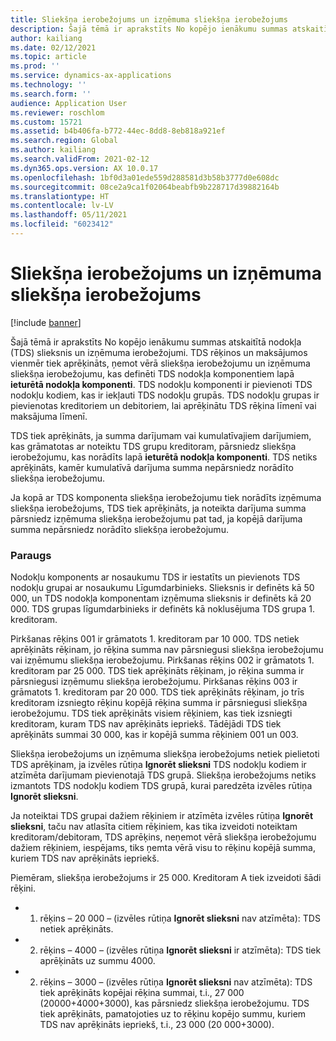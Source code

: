```yaml
---
title: Sliekšņa ierobežojums un izņēmuma sliekšņa ierobežojums
description: Šajā tēmā ir aprakstīts No kopējo ienākumu summas atskaitītā nodokļa (TDS) slieksnis un izņēmuma ierobežojumi.
author: kailiang
ms.date: 02/12/2021
ms.topic: article
ms.prod: ''
ms.service: dynamics-ax-applications
ms.technology: ''
ms.search.form: ''
audience: Application User
ms.reviewer: roschlom
ms.custom: 15721
ms.assetid: b4b406fa-b772-44ec-8dd8-8eb818a921ef
ms.search.region: Global
ms.author: kailiang
ms.search.validFrom: 2021-02-12
ms.dyn365.ops.version: AX 10.0.17
ms.openlocfilehash: 1bf0d3a01ede559d288581d3b58b3777d0e608dc
ms.sourcegitcommit: 08ce2a9ca1f02064beabfb9b228717d39882164b
ms.translationtype: HT
ms.contentlocale: lv-LV
ms.lasthandoff: 05/11/2021
ms.locfileid: "6023412"
---
```

# <a name="threshold-limit-and-exception-threshold-limit"></a>Sliekšņa ierobežojums un izņēmuma sliekšņa ierobežojums

[!include [banner](../includes/banner.md)]

Šajā tēmā ir aprakstīts No kopējo ienākumu summas atskaitītā nodokļa (TDS) slieksnis un izņēmuma ierobežojumi. TDS rēķinos un maksājumos vienmēr tiek aprēķināts, ņemot vērā sliekšņa ierobežojumu un izņēmuma sliekšņa ierobežojumu, kas definēti TDS nodokļa komponentiem lapā **ieturētā nodokļa komponenti**. TDS nodokļu komponenti ir pievienoti TDS nodokļu kodiem, kas ir iekļauti TDS nodokļu grupās. TDS nodokļu grupas ir pievienotas kreditoriem un debitoriem, lai aprēķinātu TDS rēķina līmenī vai maksājuma līmenī.

TDS tiek aprēķināts, ja summa darījumam vai kumulatīvajiem darījumiem, kas grāmatotas ar noteiktu TDS grupu kreditoram, pārsniedz sliekšņa ierobežojumu, kas norādīts lapā **ieturētā nodokļa komponenti**. TDS netiks aprēķināts, kamēr kumulatīvā darījuma summa nepārsniedz norādīto sliekšņa ierobežojumu.

Ja kopā ar TDS komponenta sliekšņa ierobežojumu tiek norādīts izņēmuma sliekšņa ierobežojums, TDS tiek aprēķināts, ja noteikta darījuma summa pārsniedz izņēmuma sliekšņa ierobežojumu pat tad, ja kopējā darījuma summa nepārsniedz norādīto sliekšņa ierobežojumu.

### <a name="example"></a>Paraugs
Nodokļu komponents ar nosaukumu TDS ir iestatīts un pievienots TDS nodokļu grupai ar nosaukumu Līgumdarbinieks. Slieksnis ir definēts kā 50 000, un TDS nodokļa komponentam izņēmuma slieksnis ir definēts kā 20 000. TDS grupas līgumdarbinieks ir definēts kā noklusējuma TDS grupa 1. kreditoram.

Pirkšanas rēķins 001 ir grāmatots 1. kreditoram par 10 000. TDS netiek aprēķināts rēķinam, jo rēķina summa nav pārsniegusi sliekšņa ierobežojumu vai izņēmumu sliekšņa ierobežojumu. Pirkšanas rēķins 002 ir grāmatots 1. kreditoram par 25 000. TDS tiek aprēķināts rēķinam, jo rēķina summa ir pārsniegusi izņēmumu sliekšņa ierobežojumu. Pirkšanas rēķins 003 ir grāmatots 1. kreditoram par 20 000. TDS tiek aprēķināts rēķinam, jo trīs kreditoram izsniegto rēķinu kopējā rēķina summa ir pārsniegusi sliekšņa ierobežojumu. TDS tiek aprēķināts visiem rēķiniem, kas tiek izsniegti kreditoram, kuram TDS nav aprēķināts iepriekš. Tādējādi TDS tiek aprēķināts summai 30 000, kas ir kopējā summa rēķiniem 001 un 003.

Sliekšņa ierobežojums un izņēmuma sliekšņa ierobežojums netiek pielietoti TDS aprēķinam, ja izvēles rūtiņa **Ignorēt slieksni** TDS nodokļu kodiem ir atzīmēta darījumam pievienotajā TDS grupā. Sliekšņa ierobežojums netiks izmantots TDS nodokļu kodiem TDS grupā, kurai paredzēta izvēles rūtiņa **Ignorēt slieksni**.

Ja noteiktai TDS grupai dažiem rēķiniem ir atzīmēta izvēles rūtiņa **Ignorēt slieksni**, taču nav atlasīta citiem rēķiniem, kas tika izveidoti noteiktam kreditoram/debitoram, TDS aprēķins, neņemot vērā sliekšņa ierobežojumu dažiem rēķiniem, iespējams, tiks ņemta vērā visu to rēķinu kopējā summa, kuriem TDS nav aprēķināts iepriekš.

Piemēram, sliekšņa ierobežojums ir 25 000. Kreditoram A tiek izveidoti šādi rēķini.

- 1. rēķins – 20 000 – (izvēles rūtiņa **Ignorēt slieksni** nav atzīmēta): TDS netiek aprēķināts.

- 2. rēķins – 4000 – (izvēles rūtiņa **Ignorēt slieksni** ir atzīmēta): TDS tiek aprēķināts uz summu 4000.

- 2. rēķins – 3000 – (izvēles rūtiņa **Ignorēt slieksni** nav atzīmēta): TDS tiek aprēķināts kopējai rēķina summai, t.i., 27 000 (20000+4000+3000), kas pārsniedz sliekšņa ierobežojumu. TDS tiek aprēķināts, pamatojoties uz to rēķinu kopējo summu, kuriem TDS nav aprēķināts iepriekš, t.i., 23 000 (20 000+3000).
